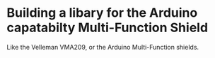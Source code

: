 # Building a libary for the Arduino capatabilty Multi-Function Shield

Like the Velleman VMA209, or the Arduino Multi-Function shields.
